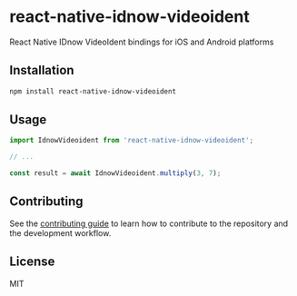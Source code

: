 # react-native-idnow-videoident

React Native IDnow VideoIdent bindings for iOS and Android platforms

## Installation

```sh
npm install react-native-idnow-videoident
```

## Usage

```js
import IdnowVideoident from 'react-native-idnow-videoident';

// ...

const result = await IdnowVideoident.multiply(3, 7);
```

## Contributing

See the [contributing guide](CONTRIBUTING.md) to learn how to contribute to the repository and the development workflow.

## License

MIT

